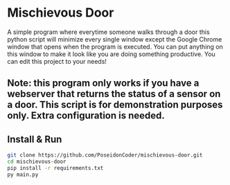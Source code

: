 # Mischievous Door

A simple program where everytime someone walks through a door this python script will minimize every single window except the Google Chrome window that opens when the program is executed. You can put anything on this window to make it look like you are doing something productive. You can edit this project to your needs!

## Note: this program only works if you have a webserver that returns the status of a sensor on a door. This script is for demonstration purposes only. Extra configuration is needed.

## Install & Run
```bash
git clone https://github.com/PoseidonCoder/mischievous-door.git
cd mischievous-door
pip install -r requirements.txt
py main.py
```
